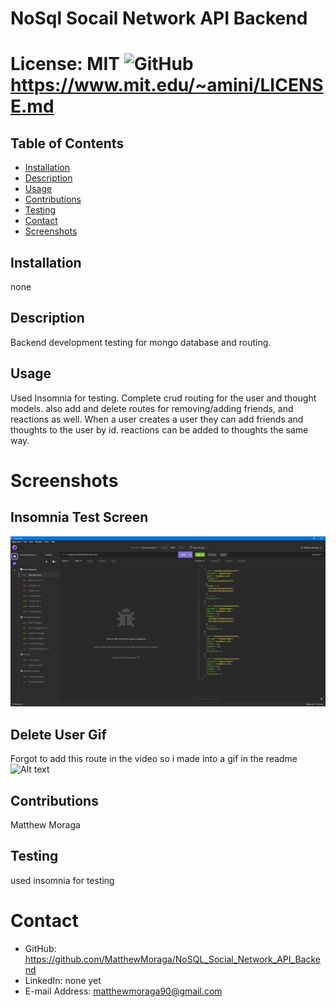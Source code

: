

# NoSql Socail Network API Backend
# License: MIT ![GitHub](https://img.shields.io/github/license/MatthewMoraga/README_Generator) https://www.mit.edu/~amini/LICENSE.md 

## Table of Contents
* [Installation](#installation)
* [Description](#description)
* [Usage](#usage)
* [Contributions](#contributions)
* [Testing](#testing)
* [Contact](#contact)
* [Screenshots](#screenshots)

## Installation
none

## Description
Backend development testing for mongo database and routing.

## Usage
Used Insomnia for testing.
Complete crud routing for the user and thought models.
also add and delete routes for removing/adding friends, and reactions as well.
When a user creates a user they can add friends and thoughts to the user by id.
reactions can be added to thoughts the same way.

# Screenshots

## Insomnia Test Screen
![](assets\socialAPIBackend_findAllUsers.jpg)

## Delete User Gif
Forgot to add this route in the video so i made into a gif in the readme
![Alt text](https://file%2B.vscode-resource.vscode-cdn.net/c%3A/Users/Dragon/Documents/Bootcamp/Homework/module_18_challenge/NoSQL_Social_Network_API_Backend/assets/NoSql%20Social%20Network%20API%20Backend%20Demo%20Delete%20User.gif?version%3D1683764389161)

## Contributions
Matthew Moraga
## Testing
used insomnia for testing

# Contact
* GitHub: https://github.com/MatthewMoraga/NoSQL_Social_Network_API_Backend
* LinkedIn: none yet
* E-mail Address: matthewmoraga90@gmail.com